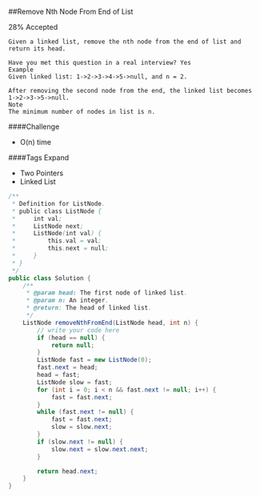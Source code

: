 ##Remove Nth Node From End of List

28% Accepted

	Given a linked list, remove the nth node from the end of list and return its head.

	Have you met this question in a real interview? Yes
	Example
	Given linked list: 1->2->3->4->5->null, and n = 2.

	After removing the second node from the end, the linked list becomes 1->2->3->5->null.
	Note
	The minimum number of nodes in list is n.

####Challenge
- O(n) time

####Tags Expand
- Two Pointers
- Linked List


```java
/**
 * Definition for ListNode.
 * public class ListNode {
 *     int val;
 *     ListNode next;
 *     ListNode(int val) {
 *         this.val = val;
 *         this.next = null;
 *     }
 * }
 */
public class Solution {
    /**
     * @param head: The first node of linked list.
     * @param n: An integer.
     * @return: The head of linked list.
     */
    ListNode removeNthFromEnd(ListNode head, int n) {
        // write your code here
        if (head == null) {
            return null;
        }
        ListNode fast = new ListNode(0);
        fast.next = head;
        head = fast;
        ListNode slow = fast;
        for (int i = 0; i < n && fast.next != null; i++) {
            fast = fast.next;
        }
        while (fast.next != null) {
            fast = fast.next;
            slow = slow.next;
        }
        if (slow.next != null) {
            slow.next = slow.next.next;
        }

        return head.next;
    }
}


```
